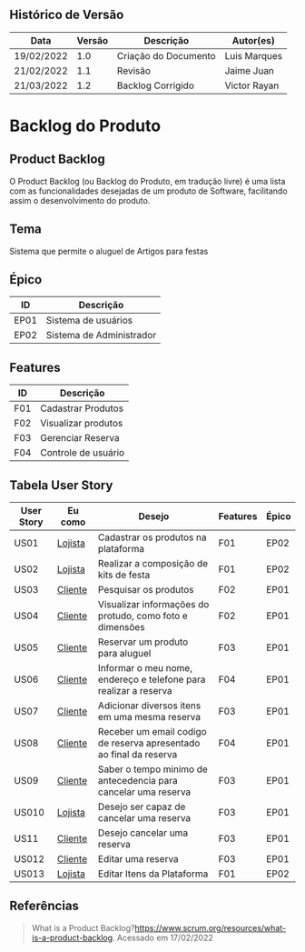 ## Histórico de Versão

| Data       | Versão | Descrição            | Autor(es)    |
| ---------- | ------ | -------------------- | ------------ |
| 19/02/2022 | 1.0    | Criação do Documento | Luis Marques |
| 21/02/2022 | 1.1    | Revisão              | Jaime Juan   |
| 21/03/2022 | 1.2    |  Backlog Corrigido | Victor Rayan  |

# Backlog do Produto

## Product Backlog

O Product Backlog (ou Backlog do Produto, em tradução livre) é uma lista com as funcionalidades desejadas de um produto de Software, facilitando assim o desenvolvimento do produto.


## Tema

Sistema que permite o aluguel de Artigos para festas 

## Épico

| ID   | Descrição           |
| ---- | ------------------- |
| EP01 | Sistema de usuários |
| EP02 | Sistema de Administrador|


## Features

| ID   | Descrição           |
| ---- | ------------------- |
| F01 | Cadastrar Produtos  |
| F02 | Visualizar produtos |
| F03 | Gerenciar Reserva   |
| F04 | Controle de usuário |


## Tabela User Story

| User Story | Eu como                                           | Desejo                                                                     | Features | Épico |
| ---------- | ------------------------------------------------- | -------------------------------------------------------------------------- | ----- | ---- |
| US01       | [Lojista](/Base/Elicitacao/Lexico?id=#l7-lojista) | Cadastrar os produtos na plataforma                                        | F01  | EP02 |
| US02       | [Lojista](/Base/Elicitacao/Lexico?id=#l7-lojista) | Realizar a composição de kits de festa                                     | F01  | EP02 |
| US03       | [Cliente](/Base/Elicitacao/Lexico?id=#l3-cliente) | Pesquisar os produtos                                                      | F02  | EP01 |
| US04       | [Cliente](/Base/Elicitacao/Lexico?id=#l3-cliente) | Visualizar informações do protudo, como foto e dimensões                   | F02  | EP01 |
| US05       | [Cliente](/Base/Elicitacao/Lexico?id=#l3-cliente) | Reservar um produto para aluguel                                           | F03  | EP01 |  
| US06       | [Cliente](/Base/Elicitacao/Lexico?id=#l3-cliente) | Informar o meu nome, endereço e telefone para realizar a reserva           | F04  | EP01 |
| US07       | [Cliente](/Base/Elicitacao/Lexico?id=#l3-cliente) | Adicionar diversos itens em uma mesma reserva                              | F03  | EP01 |
| US08       | [Cliente](/Base/Elicitacao/Lexico?id=#l3-cliente) | Receber um email codigo de reserva apresentado ao final da reserva         | F04  | EP01 |
| US09       | [Cliente](/Base/Elicitacao/Lexico?id=#l3-cliente) | Saber o tempo minimo de antecedencia para cancelar uma reserva             | F03  | EP01 |
| US010       | [Lojista](/Base/Elicitacao/Lexico?id=#l7-lojista) | Desejo ser capaz de cancelar uma reserva                                | F03  | EP01 |
| US11       | [Cliente](/Base/Elicitacao/Lexico?id=#l3-cliente) | Desejo cancelar uma reserva                                          | F03  | EP01 |
| US012       | [Cliente](/Base/Elicitacao/Lexico?id=#l3-cliente) | Editar uma reserva                                                      | F03  | EP01 |
| US013       | [Lojista](/Base/Elicitacao/Lexico?id=#l7-lojista) | Editar Itens da Plataforma                                                 | F01  | EP02 |

## Referências

> What is a Product Backlog?<https://www.scrum.org/resources/what-is-a-product-backlog>. Acessado em 17/02/2022
